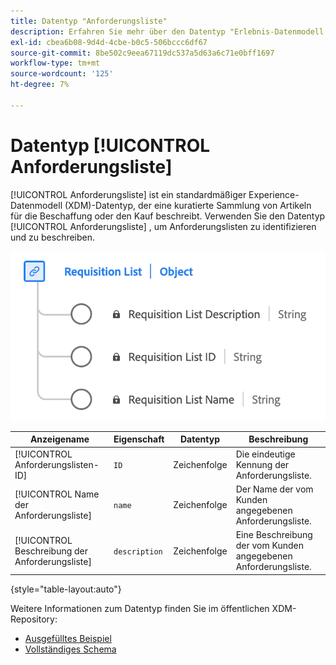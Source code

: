 ```yaml
---
title: Datentyp "Anforderungsliste"
description: Erfahren Sie mehr über den Datentyp "Erlebnis-Datenmodell der Anforderungsliste"(XDM).
exl-id: cbea6b08-9d4d-4cbe-b0c5-506bccc6df67
source-git-commit: 8be502c9eea67119dc537a5d63a6c71e0bff1697
workflow-type: tm+mt
source-wordcount: '125'
ht-degree: 7%

---
```


# Datentyp [!UICONTROL Anforderungsliste]

[!UICONTROL Anforderungsliste] ist ein standardmäßiger Experience-Datenmodell (XDM)-Datentyp, der eine kuratierte Sammlung von Artikeln für die Beschaffung oder den Kauf beschreibt. Verwenden Sie den Datentyp [!UICONTROL Anforderungsliste] , um Anforderungslisten zu identifizieren und zu beschreiben.

![Ein Diagramm des Datentyps [!UICONTROL Anforderungsliste].](../images/data-types/requisition-list.png)

| Anzeigename | Eigenschaft | Datentyp | Beschreibung |
|---------------------------|-------------------|-----------|--------------------------------------------------|
| [!UICONTROL Anforderungslisten-ID] | `ID` | Zeichenfolge | Die eindeutige Kennung der Anforderungsliste. |
| [!UICONTROL Name der Anforderungsliste] | `name` | Zeichenfolge | Der Name der vom Kunden angegebenen Anforderungsliste. |
| [!UICONTROL Beschreibung der Anforderungsliste] | `description` | Zeichenfolge | Eine Beschreibung der vom Kunden angegebenen Anforderungsliste. |

{style="table-layout:auto"}

Weitere Informationen zum Datentyp finden Sie im öffentlichen XDM-Repository:

* [Ausgefülltes Beispiel](https://github.com/adobe/xdm/blob/master/components/datatypes/requisitionlist.example.1.json)
* [Vollständiges Schema](https://github.com/adobe/xdm/blob/master/components/datatypes/requisitionlist.schema.json)
